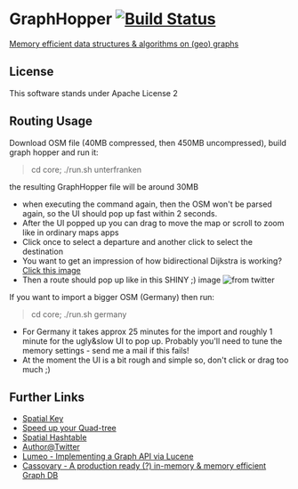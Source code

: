 # GraphHopper [![Build Status](https://secure.travis-ci.org/karussell/GraphHopper.png?branch=master)](http://travis-ci.org/karussell/GraphHopper)

[Memory efficient data structures & algorithms on (geo) graphs](http://karussell.github.com/GraphHopper/)

License
----------------

This software stands under Apache License 2

Routing Usage
---------------

Download OSM file (40MB compressed, then 450MB uncompressed), build graph hopper and run it:

> cd core; ./run.sh unterfranken

the resulting GraphHopper file will be around 30MB

 * when executing the command again, then the OSM won't be parsed again, so the UI should pop up fast within 2 seconds.
 * After the UI popped up you can drag to move the map or scroll to zoom like in ordinary maps apps
 * Click once to select a departure and another click to select the destination
 * You want to get an impression of how bidirectional Dijkstra is working? [Click this image](http://karussell.files.wordpress.com/2012/06/bidijkstra.gif)
 * Then a route should pop up like in this SHINY ;) image ![from twitter](http://karussell.files.wordpress.com/2012/06/graphhopper.png)

If you want to import a bigger OSM (Germany) then run:

> cd core; ./run.sh germany

 * For Germany it takes approx 25 minutes for the import and roughly 1 minute for the ugly&slow UI to pop up. Probably you'll need to tune the memory settings - send me a mail if this fails!
 * At the moment the UI is a bit rough and simple so, don't click or drag too much ;)


Further Links
---------------
 * [Spatial Key](http://karussell.wordpress.com/2012/05/23/spatial-keys-memory-efficient-geohashes/)
 * [Speed up your Quad-tree](http://karussell.wordpress.com/2012/05/29/tricks-to-speed-up-neighbor-searches-of-quadtrees-geo-spatial-java/)
 * [Spatial Hashtable](http://karussell.wordpress.com/2012/06/17/failed-experiment-memory-efficient-spatial-hashtable/)
 * [Author@Twitter](https://twitter.com/timetabling)
 * [Lumeo - Implementing a Graph API via Lucene](https://github.com/karussell/lumeo)
 * [Cassovary - A production ready (?) in-memory & memory efficient Graph DB](https://github.com/twitter/cassovary)